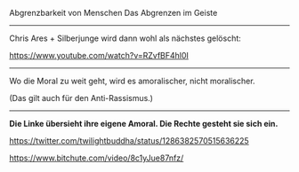 



Abgrenzbarkeit von Menschen
Das Abgrenzen im Geiste





---------



Chris Ares + Silberjunge wird dann wohl als nächstes gelöscht:

https://www.youtube.com/watch?v=RZvfBF4hl0I



--------- 

Wo die Moral zu weit geht, wird es amoralischer, nicht moralischer.

(Das gilt auch für den Anti-Rassismus.)

--------- 

**Die Linke übersieht ihre eigene Amoral.
Die Rechte gesteht sie sich ein.**




https://twitter.com/twilightbuddha/status/1286382570515636225

https://www.bitchute.com/video/8c1yJue87nfz/
